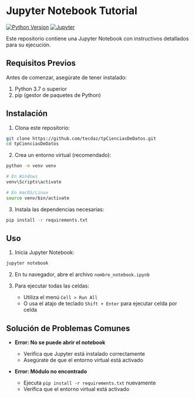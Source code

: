 # Jupyter Notebook Tutorial
[![Python Version](https://img.shields.io/badge/python-3.7%2B-blue.svg)](https://www.python.org/downloads/)
[![Jupyter](https://img.shields.io/badge/Jupyter-%23F37626.svg?style=flat&logo=Jupyter&logoColor=white)](https://jupyter.org)

Este repositorio contiene una Jupyter Notebook con instructivos detallados para su ejecución.

## Requisitos Previos

Antes de comenzar, asegúrate de tener instalado:

1. Python 3.7 o superior
2. pip (gestor de paquetes de Python)

## Instalación

1. Clona este repositorio:
```bash
git clone https://github.com/tecdaz/tpCienciasDeDatos.git
cd tpCienciasDeDatos
```

2. Crea un entorno virtual (recomendado):
```bash
python -m venv venv

# En Windows
venv\Scripts\activate

# En macOS/Linux
source venv/bin/activate
```

3. Instala las dependencias necesarias:
```bash
pip install -r requirements.txt
```

## Uso

1. Inicia Jupyter Notebook:
```bash
jupyter notebook
```

2. En tu navegador, abre el archivo `nombre_notebook.ipynb`

3. Para ejecutar todas las celdas:
   - Utiliza el menú `Cell > Run All`
   - O usa el atajo de teclado `Shift + Enter` para ejecutar celda por celda


## Solución de Problemas Comunes

- **Error: No se puede abrir el notebook**
  - Verifica que Jupyter está instalado correctamente
  - Asegúrate de que el entorno virtual está activado

- **Error: Módulo no encontrado**
  - Ejecuta `pip install -r requirements.txt` nuevamente
  - Verifica que el entorno virtual está activado
